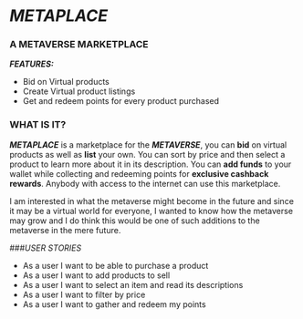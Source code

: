 # *METAPLACE*

### **A METAVERSE MARKETPLACE**

***FEATURES:***
- Bid on Virtual products
- Create Virtual product listings
- Get and redeem points for every product purchased

### WHAT IS IT?

***METAPLACE*** is a marketplace for the ***METAVERSE***, you
can **bid** on virtual products as well as **list** your own. You
can sort by price and then select a product to learn more about it 
in its description. You can **add funds** to your wallet while 
collecting and redeeming points for **exclusive cashback rewards**. 
Anybody with access to the internet can use this marketplace. 

I am interested in what the metaverse might become in the
future and since it may be a virtual world for everyone,
I wanted to know how the metaverse may grow and I do 
think this would be one of such additions to the metaverse 
in the mere future.

###*USER STORIES*

- As a user I want to be able to purchase a product
- As a user I want to add products to sell
- As a user I want to select an item and read its descriptions
- As a user I want to filter by price
- As a user I want to gather and redeem my points